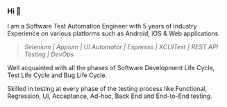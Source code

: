 ### Hi 👋

I am a Software Test Automation Engineer with 5 years of Industry Experience on various platforms such as Android, iOS & Web applications.

> *Selenium | Appium | UI Automator | Espresso | XCUITest | REST API Testing | DevOps* 

Well acquainted with all the phases of Software Development Life Cycle, Test Life Cycle and Bug Life Cycle.

Skilled in testing at every phase of the testing process like Functional, Regression, UI, Acceptance, Ad-hoc, Back End and End-to-End testing.


<!--
**ArunSelvam11/ArunSelvam11** is a ✨ _special_ ✨ repository because its `README.md` (this file) appears on your GitHub profile.

Here are some ideas to get you started:

- 🔭 I’m currently working on ...
- 🌱 I’m currently learning ...
- 👯 I’m looking to collaborate on ...
- 🤔 I’m looking for help with ...
- 💬 Ask me about ...
- 📫 How to reach me: ...
- 😄 Pronouns: ...
- ⚡ Fun fact: ...
-->
